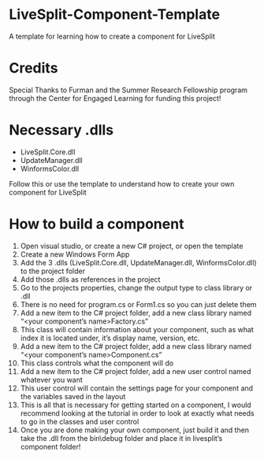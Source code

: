 # LiveSplit-Component-Template
A template for learning how to create a component for LiveSplit

# Credits
Special Thanks to Furman and the Summer Research Fellowship program through the Center for Engaged Learning for funding this project!

# Necessary .dlls
  - LiveSplit.Core.dll
  - UpdateManager.dll
  - WinformsColor.dll

Follow this or use the template to understand how to create your own component for LiveSplit
# How to build a component
  1. Open visual studio, or create a new C# project, or open the template
  2. Create a new Windows Form App
  3. Add the 3 .dlls (LiveSplit.Core.dll, UpdateManager.dll, WinformsColor.dll) to the project folder
  4. Add those .dlls as references in the project
  5. Go to the projects properties, change the output type to class library or .dll
  6. There is no need for program.cs or Form1.cs so you can just delete them
  7. Add a new item to the C# project folder, add a new class library named “<your component’s name>Factory.cs”
  8. This class will contain information about your component, such as what index it is located under, it’s display name, version, etc.
  9. Add a new item to the C# project folder, add a new class library named “<your component’s name>Component.cs”
  10. This class controls what the component will do
  11. Add a new item to the C# project folder, add a new user control named whatever you want
  12. This user control will contain the settings page for your component and the variables saved in the layout
  13. This is all that is necessary for getting started on a component, I would recommend looking at the tutorial in order to look at       exactly what needs to go in the classes and user control
  14. Once you are done making your own component, just build it and then take the .dll from the bin\debug folder and place it in           livesplit’s component folder!
